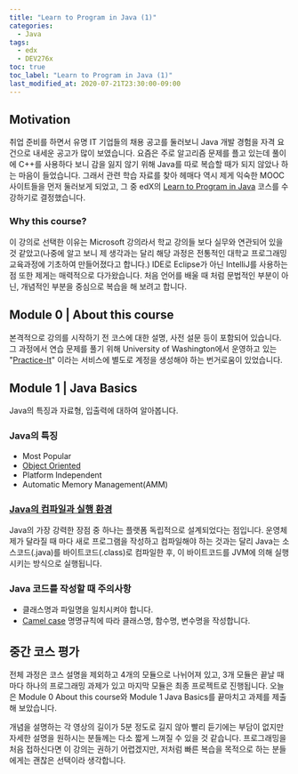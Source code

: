 ```yaml
---
title: "Learn to Program in Java (1)"
categories:
  - Java
tags:
  - edx
  - DEV276x
toc: true
toc_label: "Learn to Program in Java (1)"
last_modified_at: 2020-07-21T23:30:00-09:00
---
```


## Motivation

취업 준비를 하면서 유명 IT 기업들의 채용 공고를 둘러보니 Java 개발 경험을 자격 요건으로 내세운 공고가 많이 보였습니다. 요즘은 주로 알고리즘 문제를 플고 있는데 풀이에 C++를 사용하다 보니 감을 잃지 않기 위해 Java를 따로 복습할 때가 되지 않았나 하는 마음이 들었습니다. 그래서 관련 학습 자료를 찾아 헤매다 역시 제게 익숙한 MOOC 사이트들을 먼저 둘러보게 되었고, 그 중 edX의 [Learn to Program in Java][edx-java] 코스를 수강하기로 결정했습니다.

### Why this course?

이 강의로 선택한 이유는 Microsoft 강의라서 학교 강의들 보다 실무와 연관되어 있을 것 같았고(나중에 알고 보니 제 생각과는 달리 해당 과정은 전통적인 대학교 프로그래밍 교육과정에 기초하여 만들어졌다고 합니다.) IDE로 Eclipse가 아닌 IntelliJ를 사용하는 점 또한 제게는 매력적으로 다가왔습니다. 처음 언어를 배울 때 처럼 문법적인 부분이 아닌, 개념적인 부분을 중심으로 복습을 해 보려고 합니다.

## Module 0 | About this course

본격적으로 강의를 시작하기 전 코스에 대한 설명, 사전 설문 등이 포함되어 있습니다. 그 과정에서 연습 문제를 풀기 위해 University of Washington에서 운영하고 있는 "[Practice-It][practice-it]" 이라는 서비스에 별도로 계정을 생성해야 하는 번거로움이 있었습니다.

## Module 1 | Java Basics

Java의 특징과 자료형, 입출력에 대하여 알아봅니다.

### Java의 특징

- Most Popular
- [Object Oriented][wiki-oop]
- Platform Independent
- Automatic Memory Management(AMM)

### [Java의 컴파일과 실행 환경][java-exec]

Java의 가장 강력한 장점 중 하나는 플랫폼 독립적으로 설계되었다는 점입니다. 운영체제가 달라질 때 마다 새로 프로그램을 작성하고 컴파일해야 하는 것과는 달리 Java는 소스코드(.java)를 바이트코드(.class)로 컴파일한 후, 이 바이트코드를 JVM에 의해 실행시키는 방식으로 실행됩니다.

### Java 코드를 작성할 때 주의사항

- 클래스명과 파일명을 일치시켜야 합니다.
- [Camel case][gfg-camel-case] 명명규칙에 따라 클래스명, 함수명, 변수명을 작성합니다.

## 중간 코스 평가

전체 과정은 코스 설명을 제외하고 4개의 모듈으로 나뉘어져 있고, 3개 모듈은 끝날 때 마다 하나의 프로그래밍 과제가 있고 마지막 모듈은 최종 프로젝트로 진행됩니다. 오늘은 Module 0 About this course와 Module 1 Java Basics를 끝마치고 과제를 제출해 보았습니다.

개념을 설명하는 각 영상의 길이가 5분 정도로 길지 않아 빨리 듣기에는 부담이 없지만 자세한 설명을 원하시는 분들께는 다소 짧게 느껴질 수 있을 것 같습니다. 프로그래밍을 처음 접하신다면 이 강의는 권하기 어렵겠지만, 저처럼 빠른 복습을 목적으로 하는 분들에게는 괜찮은 선택이라 생각합니다.

[edx-java]: https://www.edx.org/course/learn-to-program-in-java-2
[practice-it]: https://practiceit.cs.washington.edu/
[wiki-oop]: https://en.wikipedia.org/wiki/Object-oriented_programming
[java-exec]: http://tcpschool.com/java/java_intro_programming
[gfg-camel-case]: https://www.geeksforgeeks.org/java-naming-conventions/
